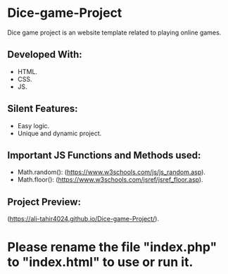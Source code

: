 # Dice-game-Project

Dice game project is an website template related to playing online games.

## Developed With:

* HTML.
* CSS.
* JS.

## Silent Features:

* Easy logic.
* Unique and dynamic project.

## Important JS Functions and Methods used:

* Math.random(): (https://www.w3schools.com/js/js_random.asp).
* Math.floor(): (https://www.w3schools.com/jsref/jsref_floor.asp).

## Project Preview:

(https://ali-tahir4024.github.io/Dice-game-Project/).

# Please rename the file "index.php" to "index.html" to use or run it.
